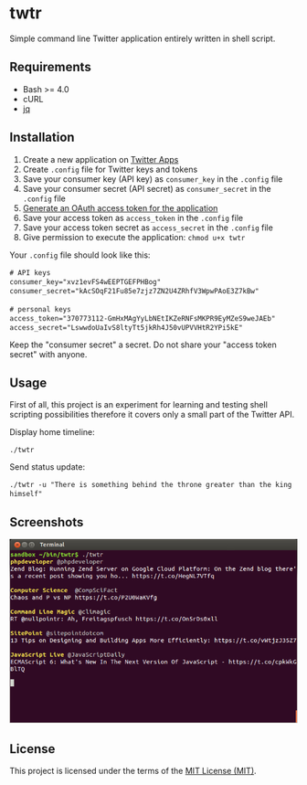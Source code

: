 # twtr

Simple command line Twitter application entirely written in shell script. 

## Requirements

* Bash >= 4.0
* cURL
* [jq](https://stedolan.github.io/jq)

## Installation

1. Create a new application on [Twitter Apps](https://apps.twitter.com)
2. Create `.config` file for Twitter keys and tokens
3. Save your consumer key (API key) as `consumer_key` in the `.config` file
4. Save your consumer secret (API secret) as `consumer_secret` in the `.config` file
5. [Generate an OAuth access token for the application](https://dev.twitter.com/oauth/overview/application-owner-access-tokens)
6. Save your access token as `access_token` in the `.config` file
7. Save your access token secret as `access_secret` in the `.config` file
8. Give permission to execute the application: `chmod u+x twtr`

Your `.config` file should look like this:

  ```shell
  # API keys
  consumer_key="xvz1evFS4wEEPTGEFPHBog"
  consumer_secret="kAcSOqF21Fu85e7zjz7ZN2U4ZRhfV3WpwPAoE3Z7kBw"

  # personal keys
  access_token="370773112-GmHxMAgYyLbNEtIKZeRNFsMKPR9EyMZeS9weJAEb"
  access_secret="LswwdoUaIvS8ltyTt5jkRh4J50vUPVVHtR2YPi5kE"
  ```

Keep the "consumer secret" a secret. Do not share your "access token secret" with anyone.

## Usage

First of all, this project is an experiment for learning and testing shell 
scripting possibilities therefore it covers only a small part of the Twitter
API.

Display home timeline:

  ```shell
  ./twtr      
  ```

Send status update:

  ```shell
  ./twtr -u "There is something behind the throne greater than the king himself"
  ```

## Screenshots
![Home timeline](https://raw.githubusercontent.com/nyrobert/twtr/master/screenshots/timeline.png)

## License

This project is licensed under the terms of the [MIT License (MIT)](LICENSE).
